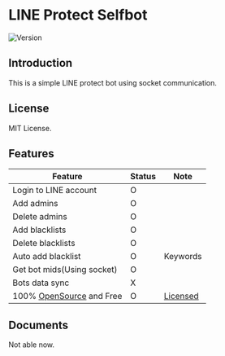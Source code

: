 # LINE Protect Selfbot

![Version](https://img.shields.io/badge/v0.4-OpenSource-FF0033.svg)

## Introduction
This is a simple LINE protect bot using socket communication.

## License
MIT License.

## Features
| Feature | Status |  Note |
|---|---|---|
| Login to LINE account | O |
| Add admins | O |
| Delete admins | O |
| Add blacklists | O |
| Delete blacklists | O |
| Auto add blacklist | O | Keywords |
| Get bot mids(Using socket) | O |
| Bots data sync | X |
| 100% [OpenSource](https://github.com/light-technology/line-selfbot-socket) and Free | O | [Licensed](#License) |

## Documents
Not able now.
